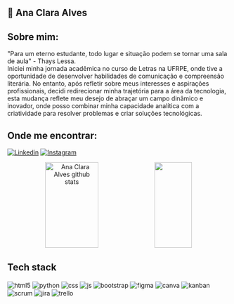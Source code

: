 ## 💌 Ana Clara Alves

## Sobre mim:
"Para um eterno estudante, todo lugar e situação podem se tornar uma sala de aula" - Thays Lessa. <br>
Iniciei minha jornada acadêmica no curso de Letras na UFRPE, onde tive a oportunidade de desenvolver habilidades de comunicação e compreensão literária. No entanto, após refletir sobre meus interesses e aspirações profissionais, decidi redirecionar minha trajetória para a área da tecnologia, esta mudança reflete meu desejo de abraçar um campo dinâmico e inovador, onde posso combinar minha capacidade analítica com a criatividade para resolver problemas e criar soluções tecnológicas.

## Onde me encontrar:
[![Linkedin](https://img.shields.io/badge/Linkedin-E4405F?style=for-the-badge&logo=linkedin&logoColor=white)](https://www.linkedin.com/in/ana-clara-6367862bb/?trk=opento_sprofile_topcard)
[![Instagram](https://img.shields.io/badge/Instagram-E4405F?style=for-the-badge&logo=linkedin&logoColor=white)](https://www.instagram.com/cladaily.dev/)

<div align="center">  
  <img width="49%" height="195px" src="https://github-readme-stats.vercel.app/api?username=aanaclv&show_icons=true&count_private=true&hide_border=true&title_color=ffc1d5&icon_color=00bfbf&text_color=c9d1d9&bg_color=0d1117" alt="Ana Clara Alves github stats" /> 
  <img width="41%" height="195px" src="https://github-readme-stats.vercel.app/api/top-langs/?username=aanaclv&layout=compact&hide_border=true&title_color=ffc1d5&text_color=00bfbf&bg_color=0d1117" />
</div>

## Tech stack

<div style="display: inline_block">
  <img align="center" alt="html5" src="https://img.shields.io/badge/HTML5-fc6998?style=for-the-badge&logo=html5&logoColor=white" />
   <img align="center" alt="python" src="https://img.shields.io/badge/PYTHON-fc6998?style=for-the-badge&logo=python&logoColor=white" />
  <img align="center" alt="css" src="https://img.shields.io/badge/CSS3-fc6998?style=for-the-badge&logo=css3&logoColor=white" />
  <img align="center" alt="js" src="https://img.shields.io/badge/JavaScript-fc6998?style=for-the-badge&logo=javascript&logoColor=white" />
  <img align="center" alt="bootstrap" src="https://img.shields.io/badge/bootstrap-fc6998?style=for-the-badge&logo=bootstrap&logoColor=white" />
  <img align="center" alt="figma" src="https://img.shields.io/badge/figma-fc6998?style=for-the-badge&logo=figma&logoColor=white" />
  <img align="center" alt="canva" src="https://img.shields.io/badge/canva-fc6998?style=for-the-badge&logo=canva&logoColor=white" />
  <img align="center" alt="kanban" src="https://img.shields.io/badge/kanban-fc6998?style=for-the-badge&logo=kanban&logoColor=white" />
  <img align="center" alt="scrum" src="https://img.shields.io/badge/scrum-fc6998?style=for-the-badge&logo=scrump&logoColor=white" />
  <img align="center" alt="jira" src="https://img.shields.io/badge/jira-fc6998?style=for-the-badge&logo=jira&logoColor=white" />
  <img align="center" alt="trello" src="https://img.shields.io/badge/trello-fc6998?style=for-the-badge&logo=trello&logoColor=white" />
  
</div><br/>

<!--
**aanaclv/aanaclv** is a ✨ _special_ ✨ repository because its `README.md` (this file) appears on your GitHub profile.

Here are some ideas to get you started:

- 🔭 I’m currently working on ...
- 🌱 I’m currently learning ...
- 👯 I’m looking to collaborate on ...
- 🤔 I’m looking for help with ...
- 💬 Ask me about ...
- 📫 How to reach me: ...
- 😄 Pronouns: ...
- ⚡ Fun fact: ...
-->
